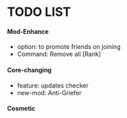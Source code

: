 # TODO LIST  

#### Mod-Enhance
- option: to promote friends on joining  
- Command: Remove all [Rank]

#### Core-changing
- feature: updates checker  
- new-mod: Anti-Griefer  

#### Cosmetic

